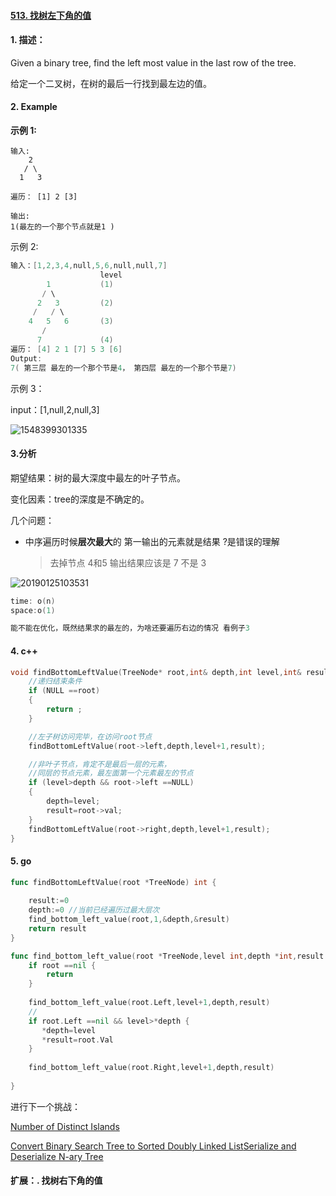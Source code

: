 

#### [513. 找树左下角的值](https://leetcode-cn.com/problems/find-bottom-left-tree-value/)

#### 1. 描述：

Given a binary tree, find the left most value in the last row of the tree.

给定一个二叉树，在树的最后一行找到最左边的值。



#### **2. Example** 

**示例 1:**

```
输入:
    2
   / \
  1   3 
 
遍历： [1] 2 [3] 

输出:  
1(最左的一个那个节点就是1 )
```

 示例 2:

```c
输入：[1,2,3,4,null,5,6,null,null,7]
                    level 
        1           (1)
       / \
      2   3         (2)
     /   / \
    4   5   6       (3)
       /
      7             (4)
遍历： [4] 2 1 [7] 5 3 [6]
Output: 
7( 第三层 最左的一个那个节是4， 第四层 最左的一个那个节是7)
```

 示例 3：

input：[1,null,2,null,3]

![1548399301335](https://github.com/wangcy6/leetcode/tree/master/images/1548399301335.png)

#### 3.分析

期望结果：树的最大深度中最左的叶子节点。

变化因素：tree的深度是不确定的。

几个问题：

- 中序遍历时候**层次最大**的 第一输出的元素就是结果 ?是错误的理解

  > 去掉节点 4和5 输出结果应该是 7 不是 3


![20190125103531](https://github.com/wangcy6/leetcode/tree/master/images/20190125103531.png)

```c
time: o(n)
space:o(1)

能不能在优化，既然结果求的最左的，为啥还要遍历右边的情况 看例子3

```



#### 4. c++

```c++
void findBottomLeftValue(TreeNode* root,int& depth,int level,int& result){
    //递归结束条件 
    if (NULL ==root)
    {
        return ;
    }

    //左子树访问完毕，在访问root节点
    findBottomLeftValue(root->left,depth,level+1,result);         

    //非叶子节点，肯定不是最后一层的元素，
    //同层的节点元素，最左面第一个元素最左的节点
    if (level>depth && root->left ==NULL)
    {
        depth=level;
        result=root->val;
    }
    findBottomLeftValue(root->right,depth,level+1,result);
}
```

#### 5. go

```go
func findBottomLeftValue(root *TreeNode) int {
    
    result:=0
    depth:=0 //当前已经遍历过最大层次
    find_bottom_left_value(root,1,&depth,&result)
    return result
}

func find_bottom_left_value(root *TreeNode,level int,depth *int,result *int){
    if root ==nil {
        return 
    }
    
    find_bottom_left_value(root.Left,level+1,depth,result)
    //
    if root.Left ==nil && level>*depth {
       *depth=level
       *result=root.Val
    } 
    
    find_bottom_left_value(root.Right,level+1,depth,result)
    
}
```



进行下一个挑战：

[Number of Distinct Islands](https://leetcode-cn.com/problems/number-of-distinct-islands)

[Convert Binary Search Tree to Sorted Doubly Linked List](https://leetcode-cn.com/problems/convert-binary-search-tree-to-sorted-doubly-linked-list)[Serialize and Deserialize N-ary Tree](https://leetcode-cn.com/problems/serialize-and-deserialize-n-ary-tree)



#### 扩展：. 找树右下角的值